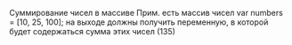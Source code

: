 Суммирование чисел в массиве
Прим. есть массив чисел
var numbers = [10, 25, 100];
на выходе должны получить переменную, в которой будет содержаться сумма этих чисел (135)

